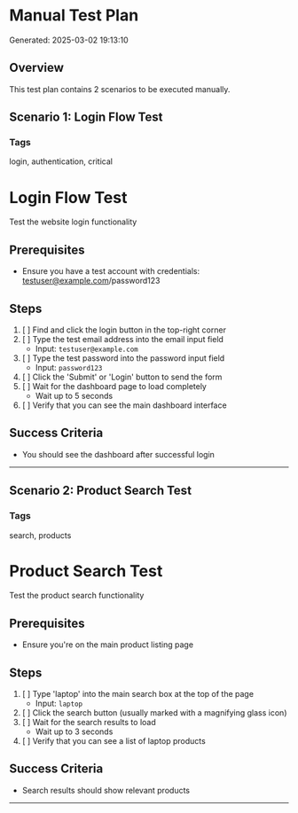 # Manual Test Plan

Generated: 2025-03-02 19:13:10

## Overview
This test plan contains 2 scenarios to be executed manually.

## Scenario 1: Login Flow Test

### Tags
login, authentication, critical

# Login Flow Test

Test the website login functionality

## Prerequisites
- Ensure you have a test account with credentials: testuser@example.com/password123

## Steps
1. [ ] Find and click the login button in the top-right corner
2. [ ] Type the test email address into the email input field
   - Input: `testuser@example.com`
3. [ ] Type the test password into the password input field
   - Input: `password123`
4. [ ] Click the 'Submit' or 'Login' button to send the form
5. [ ] Wait for the dashboard page to load completely
   - Wait up to 5 seconds
6. [ ] Verify that you can see the main dashboard interface

## Success Criteria
- You should see the dashboard after successful login

---

## Scenario 2: Product Search Test

### Tags
search, products

# Product Search Test

Test the product search functionality

## Prerequisites
- Ensure you're on the main product listing page

## Steps
1. [ ] Type 'laptop' into the main search box at the top of the page
   - Input: `laptop`
2. [ ] Click the search button (usually marked with a magnifying glass icon)
3. [ ] Wait for the search results to load
   - Wait up to 3 seconds
4. [ ] Verify that you can see a list of laptop products

## Success Criteria
- Search results should show relevant products

---
